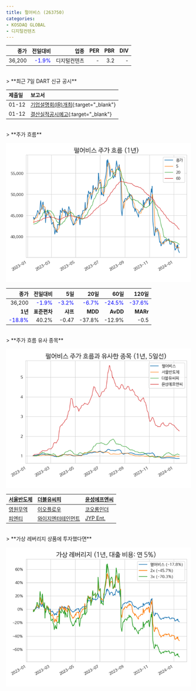 ```yaml
---
title: 펄어비스 (263750)
categories:
- KOSDAQ GLOBAL
- 디지털컨텐츠
---
```


|**종가**|**전일대비**|**업종**|**PER**|**PBR**|**DIV**|
|-------:|-----------:|-------:|------:|------:|------:|
|36,200|<span style="color: blue">-1.9%</span>|디지털컨텐츠|-|3.2|-|

<!-- more -->

<br>
> **최근 7일 DART 신규 공시<a id="dart"></a>**



|**제출일**|**보고서**|
|:-----|:-------|
|01-12|[기업설명회(IR)개최](https://dart.fss.or.kr/dsaf001/main.do?rcpNo=20240112900446){:target="_blank"}|
|01-12|[결산실적공시예고](https://dart.fss.or.kr/dsaf001/main.do?rcpNo=20240112900445){:target="_blank"}|

<br>
> **주가 흐름<a id="price"></a>**

![263750](/assets/images/stock/263750.png)

|**종가**|**전일대비**|**5일**|**20일**|**60일**|**120일**|
|-------:|-----------:|------:|-------:|-------:|--------:|
| 36,200 | <span style="color: blue">-1.9%</span> | <span style="color: blue">-3.2%</span> | <span style="color: blue">-6.7%</span> | <span style="color: blue">-24.5%</span> | <span style="color: blue">-37.6%</span> |
|**1년**|**표준편차**|**샤프**|**MDD**|**AvDD**|**MARr**|
| <span style="color: blue">-18.8%</span> | 40.2% | -0.47 | -37.8% | -12.9% | -0.5 |

<br>
> **주가 흐름 유사 종목<a id="corr"></a>**

![263750](/assets/images/stock/263750_corr.png)

| [서울반도체](/046890/) | [더블유씨피](/393890/) | [윤성에프앤씨](/372170/) |
|:---------------------------------------|:---------------------------------------|:---------------------------------------|
| [영원무역](/111770/) | [이오플로우](/294090/) | [코오롱인더](/120110/) |
| [피엔티](/137400/) | [와이지엔터테인먼트](/122870/) | [JYP Ent.](/035900/) |

<br>
> **가상 레버리지 상품에 투자했다면<a id="2x"></a>**

![263750](/assets/images/stock/263750_2x.png)

[^corr]: 상관계수를 이용하여 분석하였습니다.